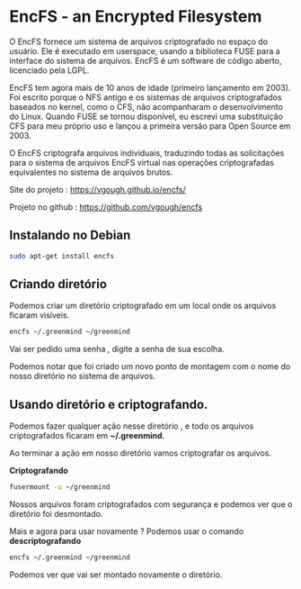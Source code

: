 # EncFS - an Encrypted Filesystem

O EncFS fornece um sistema de arquivos criptografado no espaço do usuário. Ele é executado em userspace, usando a biblioteca FUSE para a interface do sistema de arquivos. EncFS é um software de código aberto, licenciado pela LGPL.

EncFS tem agora mais de 10 anos de idade (primeiro lançamento em 2003). Foi escrito porque o NFS antigo e os sistemas de arquivos criptografados baseados no kernel, como o CFS, não acompanharam o desenvolvimento do Linux. Quando FUSE se tornou disponível, eu escrevi uma substituição CFS para meu próprio uso e lançou a primeira versão para Open Source em 2003.

O EncFS criptografa arquivos individuais, traduzindo todas as solicitações para o sistema de arquivos EncFS virtual nas operações criptografadas equivalentes no sistema de arquivos brutos.

Site do projeto   : https://vgough.github.io/encfs/

Projeto no github : https://github.com/vgough/encfs


## Instalando no Debian

```sh
sudo apt-get install encfs
```

## Criando diretório
Podemos criar um diretório criptografado em um local onde os arquivos ficaram visíveis.

```sh
encfs ~/.greenmind ~/greenmind
```

Vai ser pedido uma senha , digite a senha de sua escolha.

Podemos notar que foi criado um novo ponto de montagem com o nome do nosso diretório no sistema de arquivos.


## Usando diretório e criptografando.
Podemos fazer qualquer ação nesse diretório , e todo os arquivos criptografados ficaram em **~/.greenmind**.

Ao terminar a ação em nosso diretório vamos criptografar os arquivos.

**Criptografando**
```sh
fusermount -u ~/greenmind
```

Nossos arquivos foram criptografados com segurança e podemos ver que o diretório foi desmontado.

Mais e agora para usar novamente ? Podemos usar o comando
**descriptografando**
```sh
encfs ~/.greenmind ~/greenmind
```

Podemos ver que vai ser montado novamente o diretório.

